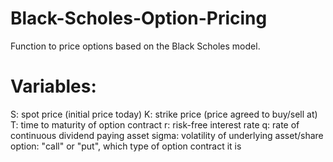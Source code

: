 # Black-Scholes-Option-Pricing
Function to price options based on the Black Scholes model.

# Variables:
S: spot price (initial price today)
K: strike price (price agreed to buy/sell at)
T: time to maturity of option contract
r: risk-free interest rate
q: rate of continuous dividend paying asset 
sigma: volatility of underlying asset/share
option: "call" or "put", which type of option contract it is
